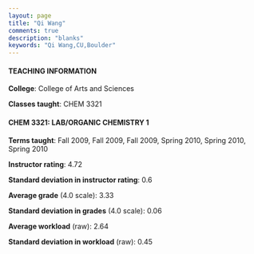 ```yaml
---
layout: page
title: "Qi Wang" 
comments: true
description: "blanks"
keywords: "Qi Wang,CU,Boulder"
---
```

<head>
<script src="https://ajax.googleapis.com/ajax/libs/jquery/2.1.3/jquery.min.js"></script>
<script src="https://dl.dropboxusercontent.com/s/pc42nxpaw1ea4o9/highcharts.js?dl=0"></script>
<!-- <script src="../assets/js/highcharts.js"></script> -->
<style type="text/css">@font-face {
	font-family: "Bebas Neue";
	src: url(https://www.filehosting.org/file/details/544349/BebasNeue Regular.otf) format("opentype");
	}
	h1.Bebas { 
		font-family: "Bebas Neue", Verdana, Tahoma;
	}
</style>
</head>
	   
#### TEACHING INFORMATION

**College**: College of Arts and Sciences

**Classes taught**: CHEM 3321

#### CHEM 3321: LAB/ORGANIC CHEMISTRY 1

**Terms taught**: Fall 2009, Fall 2009, Fall 2009, Spring 2010, Spring 2010, Spring 2010

**Instructor rating**: 4.72

**Standard deviation in instructor rating**: 0.6

**Average grade** (4.0 scale): 3.33

**Standard deviation in grades** (4.0 scale): 0.06

**Average workload** (raw): 2.64

**Standard deviation in workload** (raw): 0.45

